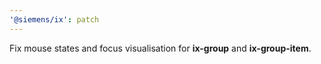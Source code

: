 ```yaml
---
'@siemens/ix': patch
---
```


Fix mouse states and focus visualisation for **ix-group** and **ix-group-item**.
